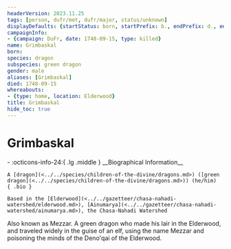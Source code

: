 ```yaml
---
headerVersion: 2023.11.25
tags: [person, dufr/met, dufr/major, status/unknown]
displayDefaults: {startStatus: born, startPrefix: b., endPrefix: d., endStatus: killed}
campaignInfo:
- {campaign: DuFr, date: 1748-09-15, type: killed}
name: Grimbaskal
born:
species: dragon
subspecies: green dragon
gender: male
aliases: [Grimbaskal]
died: 1748-09-15
whereabouts:
- {type: home, location: Elderwood}
title: Grimbaskal
hide_toc: true
---
```

# Grimbaskal
<div class="grid cards ext-narrow-margin ext-one-column" markdown>
- :octicons-info-24:{ .lg .middle } __Biographical Information__

    A [dragon](<../../species/children-of-the-divine/dragons.md>) ([green dragon](<../../species/children-of-the-divine/dragons.md>)) (he/him)  
    { .bio }

    Based in the [Elderwood](<../../gazetteer/chasa-nahadi-watershed/elderwood.md>), [Ainumarya](<../../gazetteer/chasa-nahadi-watershed/ainumarya.md>), the Chasa-Nahadi Watershed
</div>



Also known as Mezzar. A green dragon who made his lair in the Elderwood, and traveled widely in the guise of an elf, using the name Mezzar and poisoning the minds of the Deno'qai of the Elderwood. 